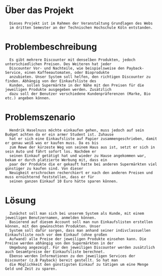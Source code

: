 # Über das Projekt
      Dieses Projekt ist im Rahmen der Veranstaltung Grundlagen des Webs 
      im dritten Semester an der Technischen Hochschule Köln entstanden.

# Problembeschreibung
      Es gibt mehrere Discounter mit denselben Produkten, jedoch unterschiedlichen Preisen. Des Weiteren hat jeder
      Discounter Vor- und Nachteile, wie beispielsweise den Payback-Service, einen Kaffeeautomaten, oder Bioprodukte
      anzubieten. Unser System soll helfen, den richtigen Discounter zu finden. Abhängig von der Einkaufsliste des
      Kunden, sollen Supermärkte in der Nähe mit den Preisen für die jeweiligen Produkte ausgegeben werden. Zusätzlich
      dazu soll der Benutzer verschiedene Kundenpräferenzen (Marke, Bio etc.) angeben können.
   
# Problemszenario
      Hendrik Haselnuss möchte einkaufen gehen, muss jedoch auf sein Budget achten da er ein armer Student ist. Zuhause
      hat er sich eine Einkaufsliste auf Papier zusammengeschrieben, damit er genau weiß was er kaufen muss. Da es bis
      zum Rewe der kürzeste Weg von seinem Haus aus ist, setzt er sich in sein Auto und fährt sofort los. Nachdem er
      seinen Einkauf getätigt hat und wieder zu Hause angekommen war, bekam er durch platzierte Werbung mit, dass ein
      paar der Produkte die er gekauft hatte bei anderen Supermärkten viel günstiger zu kaufen sind. Von dieser
      Neuigkeit erschrocken recherchiert er nach den anderen Preisen und muss ernüchternd feststellen, dass er für
      seinen ganzen Einkauf 10 Euro hätte sparen können.
# Lösung
      Zunächst soll man sich bei unserem System als Kunde, mit einem jeweiligen Benutzernamen, anmelden können.
      Basierend auf diesem Account soll man nun Einkaufslisten erstellen können, mit den gewünschten Produkten. Unser
      System soll dafür sorgen, dass man anhand seiner indivclassuellen Einkaufsliste noch vor dem Einkauf (ohne großen
      Aufwand) alle Preise der jeweiligen Produkte einsehen kann. Die Preise werden abhängig von den Supermärkten in der
      Umgebung angezeigt. Für den jeweiligen Discounter werden zusätzlich auch Gesamtpreise der Einkaufsliste berechnet.
      Ebenso werden Informationen zu den jeweiligen Services der Discounter (z.B Payback) bereit gestellt. So hat man
      die Möglichkeit den günstigsten Einkauf zu tätigen um eine Menge Geld und Zeit zu sparen.